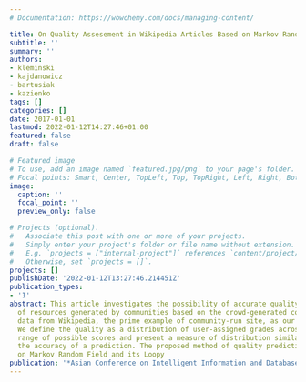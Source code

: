 ```yaml
---
# Documentation: https://wowchemy.com/docs/managing-content/

title: On Quality Assesement in Wikipedia Articles Based on Markov Random Fields
subtitle: ''
summary: ''
authors:
- kleminski
- kajdanowicz
- bartusiak
- kazienko
tags: []
categories: []
date: 2017-01-01
lastmod: 2022-01-12T14:27:46+01:00
featured: false
draft: false

# Featured image
# To use, add an image named `featured.jpg/png` to your page's folder.
# Focal points: Smart, Center, TopLeft, Top, TopRight, Left, Right, BottomLeft, Bottom, BottomRight.
image:
  caption: ''
  focal_point: ''
  preview_only: false

# Projects (optional).
#   Associate this post with one or more of your projects.
#   Simply enter your project's folder or file name without extension.
#   E.g. `projects = ["internal-project"]` references `content/project/deep-learning/index.md`.
#   Otherwise, set `projects = []`.
projects: []
publishDate: '2022-01-12T13:27:46.214451Z'
publication_types:
- '1'
abstract: This article investigates the possibility of accurate quality prediction
  of resources generated by communities based on the crowd-generated content. We use
  data from Wikipedia, the prime example of community-run site, as our object of study.
  We define the quality as a distribution of user-assigned grades across a predefined
  range of possible scores and present a measure of distribution similarity to quantify
  the accuracy of a prediction. The proposed method of quality prediction is based
  on Markov Random Field and its Loopy
publication: '*Asian Conference on Intelligent Information and Database Systems*'
---
```

